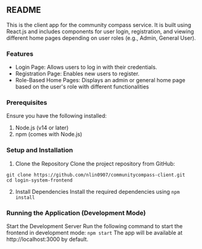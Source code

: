 ## README

This is the client app for the community compass service. It is built using React.js and includes components for user login, registration, and viewing different home pages depending on user roles (e.g., Admin, General User).

### Features
- Login Page: Allows users to log in with their credentials.
- Registration Page: Enables new users to register.
- Role-Based Home Pages: Displays an admin or general home page based on the user's role with different functionalities

### Prerequisites
Ensure you have the following installed:
1. Node.js (v14 or later)
2. npm (comes with Node.js)

### Setup and Installation
1. Clone the Repository
Clone the project repository from GitHub: 
```
git clone https://github.com/nlin0907/communitycompass-client.git
cd login-system-frontend
```
2. Install Dependencies
Install the required dependencies using <code>npm install</code>

### Running the Application (Development Mode)
Start the Development Server
Run the following command to start the frontend in development mode: <code>npm start</code>
The app will be available at http://localhost:3000 by default.
